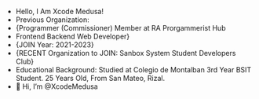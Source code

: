 - Hello, I Am Xcode Medusa!
- Previous Organization:
- {Programmer (Commissioner) Member at RA Prorgammerist Hub
- Frontend Backend Web Developer}
- {JOIN Year: 2021-2023}
- {RECENT Organization to JOIN: Sanbox System Student Developers Club}
- Educational Background: Studied at Colegio de Montalban 3rd Year BSIT Student.
25 Years Old, From San Mateo, Rizal.
- 👋 Hi, I’m @XcodeMedusa

<!---
XcodeMedusa/XcodeMedusa is a ✨ special ✨ repository because its `README.md` (this file) appears on your GitHub profile.
You can click the Preview link to take a look at your changes.
--->
